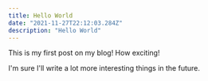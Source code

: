 ```yaml
---
title: Hello World
date: "2021-11-27T22:12:03.284Z"
description: "Hello World"
---
```


This is my first post on my blog! How exciting!

I'm sure I'll write a lot more interesting things in the future.
